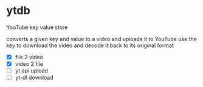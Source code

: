 # ytdb
YouTube key value store

converts a given key and value to a video and uploads it to YouTube
use the key to download the video and decode it back to its original format

- [x] file 2 video
- [x] video 2 file
- [ ] yt api upload
- [ ] yt-dl download
